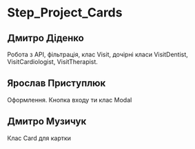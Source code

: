 # Step_Project_Cards


## Дмитро Діденко
Робота з API, фільтрація, клас Visit, дочірні класи VisitDentist, VisitCardiologist, VisitTherapist.

## Ярослав Приступлюк
Оформлення. Кнопка входу ти клас Modal

## Дмитро Музичук
Клас Card для картки
